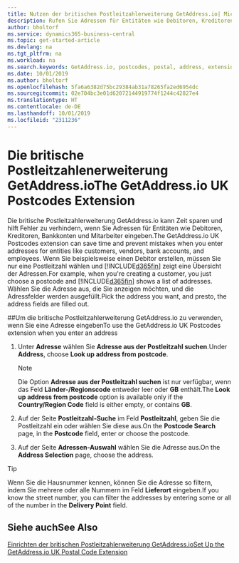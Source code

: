 ```yaml
---
title: Nutzen der britischen Postleitzahlerweiterung GetAddress.io| Microsoft Docs
description: Rufen Sie Adressen für Entitäten wie Debitoren, Kreditoren, Banken Großbritannien Mitarbeiter und im GetAddress.io-Dienst ab.
author: bholtorf
ms.service: dynamics365-business-central
ms.topic: get-started-article
ms.devlang: na
ms.tgt_pltfrm: na
ms.workload: na
ms.search.keywords: GetAddress.io, postcodes, postal, address, extension
ms.date: 10/01/2019
ms.author: bholtorf
ms.openlocfilehash: 5fa6a6382d75bc29384ab31a78265fa2ed6954dc
ms.sourcegitcommit: 02e704bc3e01d62072144919774f1244c42827e4
ms.translationtype: HT
ms.contentlocale: de-DE
ms.lasthandoff: 10/01/2019
ms.locfileid: "2311236"
---
```

# <a name="the-getaddressio-uk-postcodes-extension"></a><span data-ttu-id="5d703-103">Die britische Postleitzahlenerweiterung GetAddress.io</span><span class="sxs-lookup"><span data-stu-id="5d703-103">The GetAddress.io UK Postcodes Extension</span></span>
<span data-ttu-id="5d703-104">Die britische Postleitzahlerweiterung GetAddress.io kann Zeit sparen und hilft Fehler zu verhindern, wenn Sie Adressen für Entitäten wie Debitoren, Kreditoren, Bankkonten und Mitarbeiter eingeben.</span><span class="sxs-lookup"><span data-stu-id="5d703-104">The GetAddress.io UK Postcodes extension can save time and prevent mistakes when you enter addresses for entities like customers, vendors, bank accounts, and employees.</span></span> <span data-ttu-id="5d703-105">Wenn Sie beispielsweise einen Debitor erstellen, müssen Sie nur eine Postleitzahl wählen und [!INCLUDE[d365fin](includes/d365fin_md.md)] zeigt eine Übersicht der Adressen.</span><span class="sxs-lookup"><span data-stu-id="5d703-105">For example, when you're creating a customer, you just choose a postcode and [!INCLUDE[d365fin](includes/d365fin_md.md)] shows a list of addresses.</span></span> <span data-ttu-id="5d703-106">Wählen Sie die Adresse aus, die Sie anzeigen möchten, und die Adressfelder werden ausgefüllt.</span><span class="sxs-lookup"><span data-stu-id="5d703-106">Pick the address you want, and presto, the address fields are filled out.</span></span>  

##<a name="to-use-the-getaddressio-uk-postcodes-extension-when-you-enter-an-address"></a><span data-ttu-id="5d703-107">Um die britische Postleitzahlerweiterung GetAddress.io zu verwenden, wenn Sie eine Adresse eingeben</span><span class="sxs-lookup"><span data-stu-id="5d703-107">To use the GetAddress.io UK Postcodes extension when you enter an address</span></span>
1. <span data-ttu-id="5d703-108">Unter **Adresse** wählen Sie **Adresse aus der Postleitzahl suchen**.</span><span class="sxs-lookup"><span data-stu-id="5d703-108">Under **Address**, choose **Look up address from postcode**.</span></span>  

    > [!NOTE]  
    >   <span data-ttu-id="5d703-109">Die Option **Adresse aus der Postleitzahl suchen** ist nur verfügbar, wenn das Feld **Länder-/Regionscode** entweder leer oder **GB** enthält.</span><span class="sxs-lookup"><span data-stu-id="5d703-109">The **Look up address from postcode** option is available only if the **Country/Region Code** field is either empty, or contains **GB**.</span></span>
2. <span data-ttu-id="5d703-110">Auf der Seite **Postleitzahl-Suche** im Feld **Postleitzahl**, geben Sie die Postleitzahl ein oder wählen Sie diese aus.</span><span class="sxs-lookup"><span data-stu-id="5d703-110">On the **Postcode Search** page, in the **Postcode** field, enter or choose the postcode.</span></span>  
3. <span data-ttu-id="5d703-111">Auf der Seite **Adressen-Auswahl** wählen Sie die Adresse aus.</span><span class="sxs-lookup"><span data-stu-id="5d703-111">On the **Address Selection** page, choose the address.</span></span>  

> [!TIP]  
>   <span data-ttu-id="5d703-112">Wenn Sie die Hausnummer kennen, können Sie die Adresse so filtern, indem Sie mehrere oder alle Nummern im Feld **Lieferort** eingeben.</span><span class="sxs-lookup"><span data-stu-id="5d703-112">If you know the street number, you can filter the addresses by entering some or all of the number in the **Delivery Point** field.</span></span>


## <a name="see-also"></a><span data-ttu-id="5d703-113">Siehe auch</span><span class="sxs-lookup"><span data-stu-id="5d703-113">See Also</span></span>
[<span data-ttu-id="5d703-114">Einrichten der britischen Postleitzahlerweiterung GetAddress.io</span><span class="sxs-lookup"><span data-stu-id="5d703-114">Set Up the GetAddress.io UK Postal Code Extension</span></span>](LocalFunctionality/UnitedKingdom/uk-setup-postal-code-service.md)
